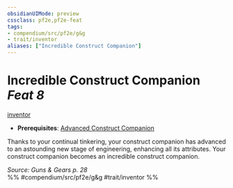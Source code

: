 ```yaml
---
obsidianUIMode: preview
cssclass: pf2e,pf2e-feat
tags:
- compendium/src/pf2e/g&g
- trait/inventor
aliases: ["Incredible Construct Companion"]
---
```

# Incredible Construct Companion  *Feat 8*  
[inventor](../../Rules/traits/inventor-g-g.md)  

- **Prerequisites**: [Advanced Construct Companion](advanced-construct-companion-g-g.md)

Thanks to your continual tinkering, your construct companion has advanced to an astounding new stage of engineering, enhancing all its attributes. Your construct companion becomes an incredible construct companion.

*Source: Guns & Gears p. 28*  
%% #compendium/src/pf2e/g&g #trait/inventor %%